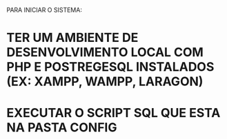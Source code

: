 PARA INICIAR O SISTEMA:

# TER UM AMBIENTE DE DESENVOLVIMENTO LOCAL COM PHP E POSTREGESQL INSTALADOS (EX: XAMPP, WAMPP, LARAGON)
# EXECUTAR O SCRIPT SQL QUE ESTA NA PASTA CONFIG
# 
